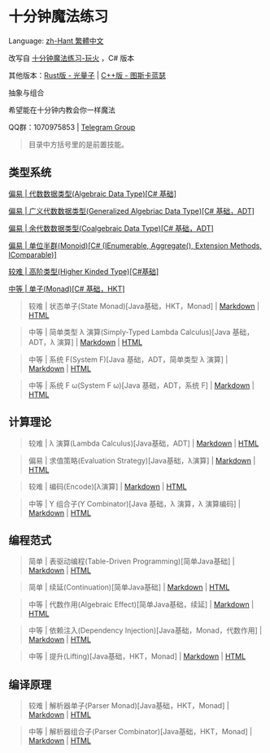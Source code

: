 # 十分钟魔法练习

Language: [zh-Hant 繁體中文](readme_zh-Hant.md)

改写自 [十分钟魔法练习-玩火](https://github.com/goldimax/magic-in-ten-mins) ，C# 版本

其他版本：[Rust版 - 光量子](https://github.com/PhotonQuantum/magic-in-ten-mins-rs) | [C++版 - 图斯卡蓝瑟](https://github.com/tusikalanse/magic-in-ten-mins-cpp)

抽象与组合

希望能在十分钟内教会你一样魔法

QQ群：1070975853 | [Telegram Group](https://t.me/joinchat/Gla40h2ZvlSrqImOMaMUEA)

> 目录中方括号里的是前置技能。

## 类型系统

[偏易 | 代数数据类型(Algebraic Data Type)[C# 基础]](doc/ADT.md)

[偏易 | 广义代数数据类型(Generalized Algebriac Data Type)[C# 基础，ADT]](doc/GADT.md)

[偏易 | 余代数数据类型(Coalgebraic Data Type)[C# 基础，ADT]](doc/CoData.md)

[偏易 | 单位半群(Monoid)[C# (IEnumerable, Aggregate(), Extension Methods, IComparable)]](doc/Monoid.md)

[较难 | 高阶类型(Higher Kinded Type)[C#基础]](doc/HKT.md)

[中等 | 单子(Monad)[C# 基础，HKT]](doc/Monad.md)

> 较难 | 状态单子(State Monad)[Java基础，HKT，Monad] |
> [Markdown](doc/StateMonad.md) |
> [HTML](https://goldimax.github.io/magic-in-ten-mins/html/StateMonad.html)

> 中等 | 简单类型 λ 演算(Simply-Typed Lambda Calculus)[Java 基础，ADT，λ 演算] |
> [Markdown](doc/STLC.md) |
> [HTML](https://goldimax.github.io/magic-in-ten-mins/html/STLC.html)

> 中等 | 系统 F(System F)[Java 基础，ADT，简单类型 λ 演算] |
> [Markdown](doc/SystemF.md) |
> [HTML](https://goldimax.github.io/magic-in-ten-mins/html/SystemF.html)

> 中等 | 系统 F ω(System F ω)[Java 基础，ADT，系统 F] |
> [Markdown](doc/SysFO.md) | 
> [HTML](https://goldimax.github.io/magic-in-ten-mins/html/SysFO.html)

## 计算理论

> 较难 | λ 演算(Lambda Calculus)[Java基础，ADT] |
> [Markdown](doc/Lambda.md) |
> [HTML](https://goldimax.github.io/magic-in-ten-mins/html/Lambda.html)

> 偏易 | 求值策略(Evaluation Strategy)[Java基础，λ演算] |
> [Markdown](doc/EvalStrategy.md) |
> [HTML](https://goldimax.github.io/magic-in-ten-mins/html/EvalStrategy.html)

> 较难 | 编码(Encode)[λ演算] |
> [Markdown](doc/Encode.md) |
> [HTML](https://goldimax.github.io/magic-in-ten-mins/html/Encode.html)

> 中等 | Y 组合子(Y Combinator)[Java 基础，λ 演算，λ 演算编码] |
> [Markdown](doc/YCombinator.md) |
> [HTML](https://goldimax.github.io/magic-in-ten-mins/html/YCombinator.html)

## 编程范式

>简单 | 表驱动编程(Table-Driven Programming)[简单Java基础] |
[Markdown](doc/TableDriven.md) |
[HTML](https://goldimax.github.io/magic-in-ten-mins/html/TableDriven.html)

> 简单 | 续延(Continuation)[简单Java基础] |
> [Markdown](doc/Continuation.md) |
> [HTML](https://goldimax.github.io/magic-in-ten-mins/html/Continuation.html)

> 中等 | 代数作用(Algebraic Effect)[简单Java基础，续延] |
> [Markdown](doc/Algeff.md) |
> [HTML](https://goldimax.github.io/magic-in-ten-mins/html/Algeff.html)

> 中等 | 依赖注入(Dependency Injection)[Java基础，Monad，代数作用] |
> [Markdown](doc/DepsInj.md) |
> [HTML](https://goldimax.github.io/magic-in-ten-mins/html/DepsInj.html)

> 中等 | 提升(Lifting)[Java基础，HKT，Monad] |
> [Markdown](doc/Lifting.md) |
> [HTML](https://goldimax.github.io/magic-in-ten-mins/html/Lifting.html)

## 编译原理

> 较难 | 解析器单子(Parser Monad)[Java基础，HKT，Monad] |
> [Markdown](doc/ParserM.md) |
> [HTML](https://goldimax.github.io/magic-in-ten-mins/html/ParserM.html)

> 中等 | 解析器组合子(Parser Combinator)[Java基础，HKT，Monad] |
> [Markdown](doc/Parsec.md) |
> [HTML](https://goldimax.github.io/magic-in-ten-mins/html/Parsec.html)